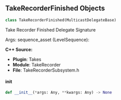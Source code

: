 ## TakeRecorderFinished Objects

```python
class TakeRecorderFinished(MulticastDelegateBase)
```

Take Recorder Finished  Delegate Signature

Args:
    sequence_asset (LevelSequence):

**C++ Source:**

- **Plugin**: Takes
- **Module**: TakeRecorder
- **File**: TakeRecorderSubsystem.h

<a id="unreal.TakeRecorderFinished.__init__"></a>

#### __init__

```python
def __init__(*args: Any, **kwargs: Any) -> None
```

<a id="unreal.TakeRecorderMarkedFrameAdded"></a>